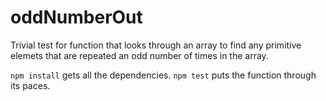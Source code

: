 # oddNumberOut
Trivial test for function that looks through an array to find any primitive elemets that are repeated an odd number of times in the array.

`npm install` gets all the dependencies. `npm test` puts the function through its paces. 
